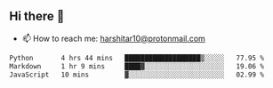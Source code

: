 ## Hi there 👋
- 📫 How to reach me: harshitar10@protonmail.com  
<!--START_SECTION:waka-->

```txt
Python       4 hrs 44 mins   ███████████████████▒░░░░░   77.95 %
Markdown     1 hr 9 mins     ████▓░░░░░░░░░░░░░░░░░░░░   19.06 %
JavaScript   10 mins         ▓░░░░░░░░░░░░░░░░░░░░░░░░   02.99 %
```

<!--END_SECTION:waka-->

<!--
**hharshitarora/hharshitarora** is a ✨ _special_ ✨ repository because its `README.md` (this file) appears on your GitHub profile.

Here are some ideas to get you started:

- 🔭 I’m currently working on ...
- 🌱 I’m currently learning ...
- 👯 I’m looking to collaborate on ...
- 🤔 I’m looking for help with ...
- 💬 Ask me about ...
- 📫 How to reach me: ...
- 😄 Pronouns: ...
- ⚡ Fun fact: ...
-->
